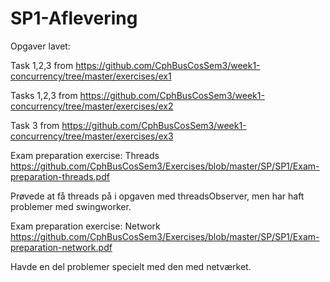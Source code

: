 # SP1-Aflevering

Opgaver lavet:

Task 1,2,3 from https://github.com/CphBusCosSem3/week1-concurrency/tree/master/exercises/ex1

Tasks 1,2,3 from https://github.com/CphBusCosSem3/week1-concurrency/tree/master/exercises/ex2

Task 3 from https://github.com/CphBusCosSem3/week1-concurrency/tree/master/exercises/ex3

Exam preparation exercise: Threads https://github.com/CphBusCosSem3/Exercises/blob/master/SP/SP1/Exam-preparation-threads.pdf

Prøvede at få threads på i opgaven med threadsObserver, men har haft problemer med swingworker.


Exam preparation exercise: Network https://github.com/CphBusCosSem3/Exercises/blob/master/SP/SP1/Exam-preparation-network.pdf

Havde en del problemer specielt med den med netværket.





